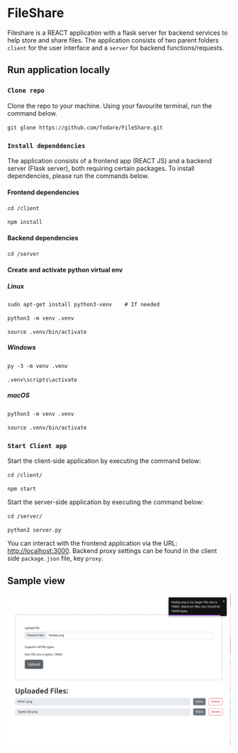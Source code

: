 # FileShare

Fileshare is a REACT application with a flask server for backend services to help store and share files. The application consists of two parent folders `client` for the user interface and a `server` for backend functions/requests.

## Run application locally

### `Clone repo`

Clone the repo to your machine. Using your favourite terminal, run the command below.

`git glone https://github.com/fodare/FileShare.git`

### `Install dependdencies`

The application consists of a frontend app (REACT JS) and a backend server (Flask server), both requiring certain packages. To install dependencies, please run the commands below.

#### Frontend dependencies

`cd /client`

`npm install`

#### Backend dependencies

`cd /server`

#### Create and activate python virtual env

##### Linux

`sudo apt-get install python3-venv    # If needed`

`python3 -m venv .venv`

`source .venv/bin/activate`

##### Windows

`py -3 -m venv .venv`

`.venv\scripts\activate`

##### macOS

`python3 -m venv .venv`

`source .venv/bin/activate`

### `Start Client app`

Start the client-side application by executing the command below:

`cd /client/`

`npm start`

Start the server-side application by executing the command below:

`cd /server/`

`python3 server.py`

You can interact with the frontend application via the URL: <http://localhost:3000>. Backend proxy settings can be found in the client side `package.json` file, key `proxy`.

## Sample view

![Screenshot of client application](SampleView.png)
